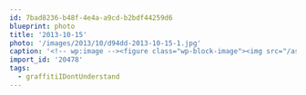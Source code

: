 ```yaml
---
id: 7bad8236-b48f-4e4a-a9cd-b2bdf44259d6
blueprint: photo
title: '2013-10-15'
photo: '/images/2013/10/d94dd-2013-10-15-1.jpg'
caption: '<!-- wp:image --><figure class="wp-block-image"><img src="/assets/images/2013/10/d94dd-2013-10-15-1.jpg" /></figure><!-- /wp:image --><!-- wp:paragraph --><p>Ummm. I''m not sure? #graffitiIDontUnderstand</p><!-- /wp:paragraph -->'
import_id: '20478'
tags:
  - graffitiIDontUnderstand
---
```

